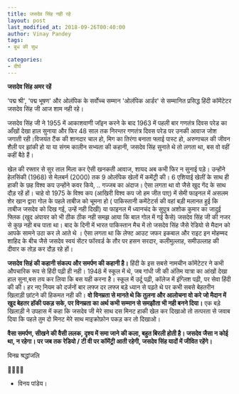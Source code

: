 ```yaml
---
title: जसदेव सिंह नही रहे
layout: post
last_modified_at: 2018-09-26T00:40:00
author: Vinay Pandey
tags:
- बुध की सुध

categories:
- दीर्घ
---
```

**जसदेव सिंह अमर रहें**

 'पद्म श्री', 'पद्म भूषण' और ओलंपिक के सर्वोच्च सम्मान 'ओलंपिक आर्डर' से सम्मानित प्रसिद्ध हिंदी कॉमेंटेटर जसदेव सिंह जी आज शाम नही रहे।

जसदेव सिंह जी ने 1955 में आकाशवाणी जॉइन करने के बाद 1963 में पहली बार गणतंत्र दिवस परेड का आँखों देखा हाल सुनाया और फिर 48 साल तक निरन्तर गणतंत्र दिवस परेड पर उनकी आवाज जोश जगाती रही।विजयंत टैंक की शानदार चाल हो, मिग का तिरंगा बनाता फ्लाई पास्ट हो, अरुणाचल की जीवन शैली पर झांकी हो या या संगम कालीन सभ्यता की कहानी, जसदेव सिंह सुनाते थे तो लगता था, बस वो वहीं कहीं बैठे हैं। 

खेल की रफ्तार से सुर ताल मिला कर ऐसी खनकती आवाज, शायद अब कभी फिर न सुनाई पड़े। उन्होंने हेलसिंकी (1968) से मेलबर्न (2000) तक 9 ओलंपिक खेलों में कमेंट्री की। 
6 एशियाई खेलीं के साथ ही हाकी के छह विश्व कप उन्होंने कवर किये, .. गज्जब का अंदाज। ऐसा लगता था वो जैसे खुद गेंद के साथ दौड़ रहें हों। चाहे वो 1975 के विश्व कप  (आखिरी विश्व कप जो हम जीत पाए)  में सेमी फाइनल में असलम शेर खान द्वारा गोल के पहले ताबीज को चूमना हो ( पाकिस्तानी कमेंटेटर्स की वहां बड़ी मलानत हुई कि ताबीज जसदेव को दिख गई, उन्हें नही दिखी) या फाइनल में  ध्यानचंद के सुपुत्र अशोक कुमार का जादुई फ्लिक (खुद अंपायर को भी ठीक ठीक नही समझ आया कि बाल गोल में गई कैसे) जसदेव सिंह जी की नजर से कुछ नही बच पाता था। बाद के दिनी में भारत पाकिस्तान मैच में तो जसदेव सिंह जैसे रेडियो से मैदान को आपके सामने उठा कर ले आते थे ।  ऐसा लगता था कि लेफ्ट आउट  जफर इकबाल और राइट इन मोहम्मद शाहिद के बीच जैसे जसदेव स्वयं सेंटर फॉरवर्ड के तौर पर हसन सरदार, कलीमुल्लाह, समीउल्लाह की दीवार क तोड़ कर दौड़ रहे हों।

**जसदेव सिहं की कहानी संकल्प और समर्पण की कहानी है।** हिंदी के इस सबसे नामचीन कॉमेंटेटर ने कभी औपचारिक रूप से हिंदी पढ़ी ही नही। 1948 में स्कूल में थे, जब गांधी जी की अंतिम यात्रा का आंखों देखा हाल सुना,बस तय कर लिया कि बस  यही करना है। स्कूल में उर्दू पढ़ी, कॉलेज में इंग्लिश पढ़ी, पर सेवा हिंदी की की। 
 हर नए नियम को दर्जनों बार लफ्ज दर लफ्ज बड़े ध्यान से पढ़ते थे पर कभी सबसे बेहतरीन खिलाड़ी छांटने की हिकमत नही की। **वो विनम्रता से मानते थे कि तुलना और आलोचना वो करे जो मैदान में खुद बेहतर हॉकी पकड़ सके, पर विनम्रता का अर्थ कभी सम्मान से समझौता भी नही बनने दिया।** एक बड़े खिलाड़ी ने उपहास में कहा कि जसदेव जी मेरे साथ दस मिनट हाकी खेल कर दिखाओ तो तत्परता से जवाब दिया कि पहले तुम दो मिनट मेरे साथ माइक्रोफ़ोन पकड़ कर तो दिखाओ।

**वैसा समर्पण, सीखने की वैसी ललक, दृश्य में समा जाने की कला, बहुत बिरली होती है। जसदेव जैसा न कोई था, न रहेगा। पर जब तक रेडियो / टी वी पर कॉमेंट्री आती रहेगी, जसदेव सिंह यादों में जीवित रहेंगे।**

विनम्र श्रद्धांजलि

🙏🙏🙏🙏
- विनय पांडेय।


